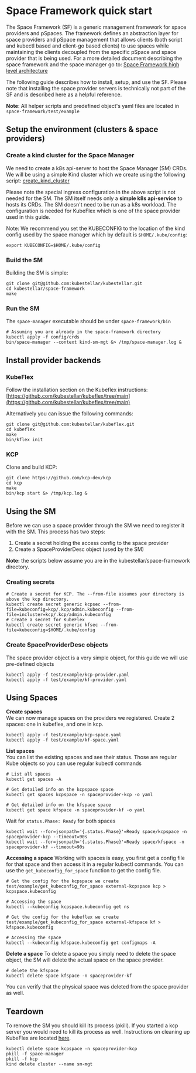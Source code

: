 # Space Framework quick start 

The Space Framework (SF) is a generic management framework for space providers and pSpaces. The framework defines an abstraction layer for space providers and pSpace management that allows clients (both script and kubectl based and client-go based clients) to use spaces while maintaining the clients decoupled from the specific pSpace and space provider that is being used. For a more detailed document describing the space framework and the space manager go to: [Space Framework high level architecture](https://github.com/kubestellar/kubestellar/blob/main/space-framework/docs/space-framework.md)

The following guide describes how to install, setup, and use the SF. Please note that installing the space provider servers is technically not part of the SF and is described here as a helpful reference.

**Note**: All helper scripts and predefined object's yaml files are located in `space-framework/test/example`

## Setup the environment (clusters & space providers)
### Create a kind cluster for the Space Manager
We need to create a k8s api-server to host the Space Manager (SM) CRDs. We will be using a simple Kind cluster which we create using the following script: [create_kind_cluster](create_kind_cluster.sh)<br/>

Please note the special ingress configuration in the above script is not needed for the SM. The SM itself needs only a **simple k8s api-service** to hosts its CRDs. The SM doesn't need to be run as a k8s workload. The configuration is needed for KubeFlex which is one of the space provider used in this guide.   

Note: We recommend you set the KUBECONFIG to the location of the kind config used by the space manager which by default is `$HOME/.kube/config`:
```shell
export KUBECONFIG=$HOME/.kube/config
```

### Build the SM
Building the SM is simple:  
```shell
git clone git@github.com:kubestellar/kubestellar.git
cd kubestellar/space-framework
make 
```

### Run the SM
The `space-manager` executable should be under `space-framework/bin` 

```shell
# Assuming you are already in the space-framework directory
kubectl apply -f config/crds
bin/space-manager --context kind-sm-mgt &> /tmp/space-manager.log &
```

## Install provider backends
### KubeFlex
Follow the installation section on the Kubeflex instructions:  
[https://github.com/kubestellar/kubeflex/tree/main](https://github.com/kubestellar/kubeflex/tree/main)<br/>

Alternatively you can issue the following commands:
```shell
git clone git@github.com:kubestellar/kubeflex.git
cd kubeflex
make
bin/kflex init
```

### KCP
Clone and build KCP:
```shell
git clone https://github.com/kcp-dev/kcp
cd kcp
make
bin/kcp start &> /tmp/kcp.log &
```

## Using the SM
Before we can use a space provider through the SM we need to register it with the SM. This process has two steps:
1. Create a secret holding the access config to the space provider
2. Create a SpaceProviderDesc object (used by the SM)

**Note:** the scripts below assume you are in the kubestellar/space-framework directory.
### Creating secrets 
```shell
# Create a secret for KCP. The --from-file assumes your directory is above the kcp directory.
kubectl create secret generic kcpsec --from-file=kubeconfig=kcp/.kcp/admin.kubeconfig --from-file=incluster=kcp/.kcp/admin.kubeconfig
# Create a secret for KubeFlex
kubectl create secret generic kfsec --from-file=kubeconfig=$HOME/.kube/config 
```
### Create SpaceProviderDesc objects 
The space provider object is a very simple object, for this guide we will use pre-defined objects
```shell
kubectl apply -f test/example/kcp-provider.yaml
kubectl apply -f test/example/kf-provider.yaml
```
## Using Spaces
**Create spaces**  
We can now manage spaces on the providers we registered. 
Create 2 spaces: one in kubeflex, and one in kcp.  
```shell
kubectl apply -f test/example/kcp-space.yaml
kubectl apply -f test/example/kf-space.yaml
```
**List spaces**  
You can list the existing spaces and see their status. Those are regular Kube objects so you can use regular kubectl commands
```shell
# List all spaces
kubectl get spaces -A

# Get detailed info on the kcpspace space
kubectl get spaces kcpspace -n spaceprovider-kcp -o yaml

# Get detailed info on the kfspace space
kubectl get space kfspace -n spaceprovider-kf -o yaml
```

Wait for `status.Phase: Ready` for both spaces
```shell
kubectl wait --for=jsonpath='{.status.Phase}'=Ready space/kcpspace -n spaceprovider-kcp --timeout=90s
kubectl wait --for=jsonpath='{.status.Phase}'=Ready space/kfspace -n spaceprovider-kf --timeout=90s
```

**Accessing a space**
Working with spaces is easy, you first get a config file for that space and then access it in a regular kubectl commands. You can use the `get_kubeconfig_for_space` function to get the config file.
```shell
# Get the config for the kcpspace we create
test/example/get_kubeconfig_for_space external-kcpspace kcp > kcpspace.kubeconfig

# Accessing the space
kubectl --kubeconfig kcpspace.kubeconfig get ns

# Get the config for the kubeflex we create
test/example/get_kubeconfig_for_space external-kfspace kf > kfspace.kubeconfig

# Accessing the space
kubectl --kubeconfig kfspace.kubeconfig get configmaps -A
```

**Delete a space**
To delete a space you simply need to delete the space object, the SM will delete the actual space on the space provider. 
```shell
# delete the kfspace
kubectl delete space kfspace -n spaceprovider-kf
```

You can verify that the physical space was deleted from the space provider as well.
## Teardown
To remove the SM you should kill its process (pkill). If you started a kcp server you would need to kill its process as well. Instructions on cleaning up KubeFlex are located [here](https://github.com/kubestellar/kubeflex/blob/main/docs/users.md#uninstalling-kubeflex).
```shell
kubectl delete space kcpspace -n spaceprovider-kcp
pkill -f space-manager
pkill -f kcp
kind delete cluster --name sm-mgt
```
